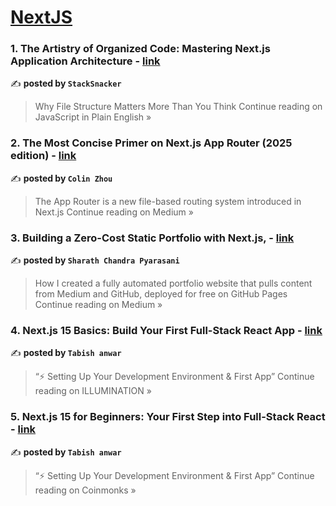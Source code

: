 
<h1><a href=https://medium.com/tag/nextjs/recommended target="_blank" rel="noopener noreferrer">NextJS</a></h1>
<h3>1. The Artistry of Organized Code: Mastering Next.js Application Architecture - <a href="https://javascript.plainenglish.io/the-artistry-of-organized-code-mastering-next-js-application-architecture-2bfdf9df3bb1?source=rss------nextjs-5" target="_blank" rel="noopener noreferrer">link</a></h3>

✍️ **posted by `StackSnacker`**

<blockquote>Why File Structure Matters More Than You Think
Continue reading on JavaScript in Plain English »</blockquote>

<h3>2. The Most Concise Primer on Next.js App Router (2025 edition) - <a href="https://medium.com/@colizu2020/the-most-concise-primer-on-next-js-app-router-2025-edition-bca3e4c09a19?source=rss------nextjs-5" target="_blank" rel="noopener noreferrer">link</a></h3>

✍️ **posted by `Colin Zhou`**

<blockquote>The App Router is a new file-based routing system introduced in Next.js
Continue reading on Medium »</blockquote>

<h3>3.  Building a Zero-Cost Static Portfolio with Next.js, - <a href="https://sharathpc.medium.com/building-a-zero-cost-static-portfolio-with-next-js-3408e686ff8d?source=rss------nextjs-5" target="_blank" rel="noopener noreferrer">link</a></h3>

✍️ **posted by `Sharath Chandra Pyarasani`**

<blockquote>How I created a fully automated portfolio website that pulls content from Medium and GitHub, deployed for free on GitHub Pages
Continue reading on Medium »</blockquote>

<h3>4. Next.js 15 Basics: Build Your First Full-Stack React App - <a href="https://medium.com/illumination/next-js-15-basics-build-your-first-full-stack-react-app-be7fa16d5bca?source=rss------nextjs-5" target="_blank" rel="noopener noreferrer">link</a></h3>

✍️ **posted by `Tabish anwar`**

<blockquote>“⚡ Setting Up Your Development Environment & First App”
Continue reading on ILLUMINATION »</blockquote>

<h3>5.  Next.js 15 for Beginners: Your First Step into Full-Stack React - <a href="https://medium.com/coinmonks/next-js-15-for-beginners-your-first-step-into-full-stack-react-aa376f29f7fa?source=rss------nextjs-5" target="_blank" rel="noopener noreferrer">link</a></h3>

✍️ **posted by `Tabish anwar`**

<blockquote>“⚡ Setting Up Your Development Environment & First App”
Continue reading on Coinmonks »</blockquote>

